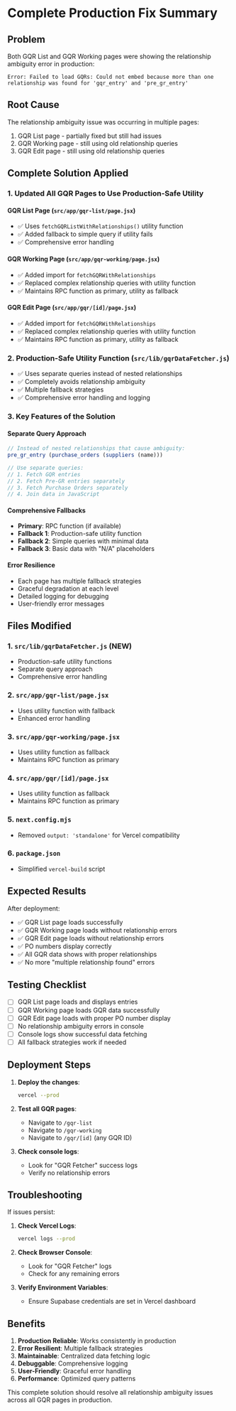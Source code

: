 # Complete Production Fix Summary

## Problem
Both GQR List and GQR Working pages were showing the relationship ambiguity error in production:
```
Error: Failed to load GQRs: Could not embed because more than one relationship was found for 'gqr_entry' and 'pre_gr_entry'
```

## Root Cause
The relationship ambiguity issue was occurring in multiple pages:
1. GQR List page - partially fixed but still had issues
2. GQR Working page - still using old relationship queries
3. GQR Edit page - still using old relationship queries

## Complete Solution Applied

### 1. **Updated All GQR Pages to Use Production-Safe Utility**

#### **GQR List Page** (`src/app/gqr-list/page.jsx`)
- ✅ Uses `fetchGQRListWithRelationships()` utility function
- ✅ Added fallback to simple query if utility fails
- ✅ Comprehensive error handling

#### **GQR Working Page** (`src/app/gqr-working/page.jsx`)
- ✅ Added import for `fetchGQRWithRelationships`
- ✅ Replaced complex relationship queries with utility function
- ✅ Maintains RPC function as primary, utility as fallback

#### **GQR Edit Page** (`src/app/gqr/[id]/page.jsx`)
- ✅ Added import for `fetchGQRWithRelationships`
- ✅ Replaced complex relationship queries with utility function
- ✅ Maintains RPC function as primary, utility as fallback

### 2. **Production-Safe Utility Function** (`src/lib/gqrDataFetcher.js`)
- ✅ Uses separate queries instead of nested relationships
- ✅ Completely avoids relationship ambiguity
- ✅ Multiple fallback strategies
- ✅ Comprehensive error handling and logging

### 3. **Key Features of the Solution**

#### **Separate Query Approach**
```javascript
// Instead of nested relationships that cause ambiguity:
pre_gr_entry (purchase_orders (suppliers (name)))

// Use separate queries:
// 1. Fetch GQR entries
// 2. Fetch Pre-GR entries separately
// 3. Fetch Purchase Orders separately
// 4. Join data in JavaScript
```

#### **Comprehensive Fallbacks**
- **Primary**: RPC function (if available)
- **Fallback 1**: Production-safe utility function
- **Fallback 2**: Simple queries with minimal data
- **Fallback 3**: Basic data with "N/A" placeholders

#### **Error Resilience**
- Each page has multiple fallback strategies
- Graceful degradation at each level
- Detailed logging for debugging
- User-friendly error messages

## Files Modified

### 1. `src/lib/gqrDataFetcher.js` (NEW)
- Production-safe utility functions
- Separate query approach
- Comprehensive error handling

### 2. `src/app/gqr-list/page.jsx`
- Uses utility function with fallback
- Enhanced error handling

### 3. `src/app/gqr-working/page.jsx`
- Uses utility function as fallback
- Maintains RPC function as primary

### 4. `src/app/gqr/[id]/page.jsx`
- Uses utility function as fallback
- Maintains RPC function as primary

### 5. `next.config.mjs`
- Removed `output: 'standalone'` for Vercel compatibility

### 6. `package.json`
- Simplified `vercel-build` script

## Expected Results

After deployment:
- ✅ GQR List page loads successfully
- ✅ GQR Working page loads without relationship errors
- ✅ GQR Edit page loads without relationship errors
- ✅ PO numbers display correctly
- ✅ All GQR data shows with proper relationships
- ✅ No more "multiple relationship found" errors

## Testing Checklist

- [ ] GQR List page loads and displays entries
- [ ] GQR Working page loads GQR data successfully
- [ ] GQR Edit page loads with proper PO number display
- [ ] No relationship ambiguity errors in console
- [ ] Console logs show successful data fetching
- [ ] All fallback strategies work if needed

## Deployment Steps

1. **Deploy the changes**:
   ```bash
   vercel --prod
   ```

2. **Test all GQR pages**:
   - Navigate to `/gqr-list`
   - Navigate to `/gqr-working`
   - Navigate to `/gqr/[id]` (any GQR ID)

3. **Check console logs**:
   - Look for "GQR Fetcher" success logs
   - Verify no relationship errors

## Troubleshooting

If issues persist:

1. **Check Vercel Logs**:
   ```bash
   vercel logs --prod
   ```

2. **Check Browser Console**:
   - Look for "GQR Fetcher" logs
   - Check for any remaining errors

3. **Verify Environment Variables**:
   - Ensure Supabase credentials are set in Vercel dashboard

## Benefits

1. **Production Reliable**: Works consistently in production
2. **Error Resilient**: Multiple fallback strategies
3. **Maintainable**: Centralized data fetching logic
4. **Debuggable**: Comprehensive logging
5. **User-Friendly**: Graceful error handling
6. **Performance**: Optimized query patterns

This complete solution should resolve all relationship ambiguity issues across all GQR pages in production.

